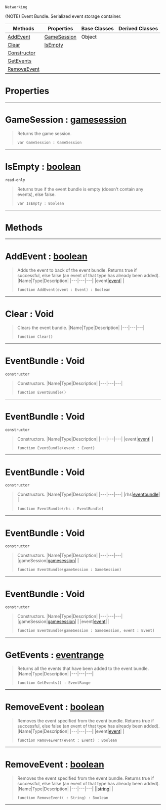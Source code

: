  `Networking`

(NOTE) Event Bundle. Serialized event storage container.

|Methods|Properties|Base Classes|Derived Classes|
|---|---|---|---|
|[AddEvent](eventbundle.md#addevent-zilch-engine-doc)|[GameSession](eventbundle.md#gamesession-zilch-engine)|Object| |
|[Clear](eventbundle.md#clear-void)|[IsEmpty](eventbundle.md#isempty-zilch-engine-docu)| | |
|[Constructor](eventbundle.md#eventbundle-void)| | | |
|[GetEvents](eventbundle.md#getevents-zilch-engine-do)| | | |
|[RemoveEvent](eventbundle.md#removeevent-zilch-engine)| | | |


 #  Properties


---  
 #  GameSession : [gamesession](gamesession.md)

> Returns the game session.
> ```TS:Nada
> var GameSession : GameSession


---  
 #  IsEmpty : [boolean](../nada_base_types/boolean.md)

 `read-only`

> Returns true if the event bundle is empty (doesn't contain any events), else false.
> ```TS:Nada
> var IsEmpty : Boolean


---  
 #  Methods


---  
 #  AddEvent : [boolean](../nada_base_types/boolean.md)

> Adds the event to back of the event bundle. Returns true if successful, else false (an event of that type has already been added).
> |Name|Type|Description|
> |---|---|---|
> |event|[event](event.md)| |
> ```TS:Nada
> function AddEvent(event : Event) : Boolean
> ``` 


---  
 #  Clear : Void

> Clears the event bundle.
> |Name|Type|Description|
> |---|---|---|
> ```TS:Nada
> function Clear()
> ``` 


---  
 #  EventBundle : Void

 `constructor`

> Constructors.
> |Name|Type|Description|
> |---|---|---|
> ```TS:Nada
> function EventBundle()
> ``` 


---  
 #  EventBundle : Void

 `constructor`

> Constructors.
> |Name|Type|Description|
> |---|---|---|
> |event|[event](event.md)| |
> ```TS:Nada
> function EventBundle(event : Event)
> ``` 


---  
 #  EventBundle : Void

 `constructor`

> Constructors.
> |Name|Type|Description|
> |---|---|---|
> |rhs|[eventbundle](eventbundle.md)| |
> ```TS:Nada
> function EventBundle(rhs : EventBundle)
> ``` 


---  
 #  EventBundle : Void

 `constructor`

> Constructors.
> |Name|Type|Description|
> |---|---|---|
> |gameSession|[gamesession](gamesession.md)| |
> ```TS:Nada
> function EventBundle(gameSession : GameSession)
> ``` 


---  
 #  EventBundle : Void

 `constructor`

> Constructors.
> |Name|Type|Description|
> |---|---|---|
> |gameSession|[gamesession](gamesession.md)| |
> |event|[event](event.md)| |
> ```TS:Nada
> function EventBundle(gameSession : GameSession, event : Event)
> ``` 


---  
 #  GetEvents : [eventrange](eventrange.md)

> Returns all the events that have been added to the event bundle.
> |Name|Type|Description|
> |---|---|---|
> ```TS:Nada
> function GetEvents() : EventRange
> ``` 


---  
 #  RemoveEvent : [boolean](../nada_base_types/boolean.md)

> Removes the event specified from the event bundle. Returns true if successful, else false (an event of that type has already been added).
> |Name|Type|Description|
> |---|---|---|
> |event|[event](event.md)| |
> ```TS:Nada
> function RemoveEvent(event : Event) : Boolean
> ``` 


---  
 #  RemoveEvent : [boolean](../nada_base_types/boolean.md)

> Removes the event specified from the event bundle. Returns true if successful, else false (an event of that type has already been added).
> |Name|Type|Description|
> |---|---|---|
> ||[string](../nada_base_types/string.md)| |
> ```TS:Nada
> function RemoveEvent( : String) : Boolean
> ``` 


---  
 

 